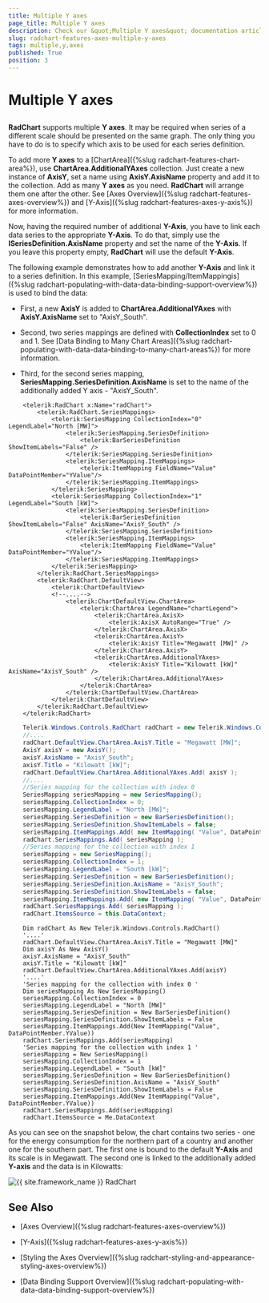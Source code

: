 ```yaml
---
title: Multiple Y axes
page_title: Multiple Y axes
description: Check our &quot;Multiple Y axes&quot; documentation article for the RadChart {{ site.framework_name }} control.
slug: radchart-features-axes-multiple-y-axes
tags: multiple,y,axes
published: True
position: 3
---
```


# Multiple Y axes



## 

__RadChart__ supports multiple __Y axes__. It may be required when series of a different scale should be presented on the same graph. The only thing you have to do is to specify which axis to be used for each series definition.

To add more __Y axes__ to a [ChartArea]({%slug radchart-features-chart-area%}), use __ChartArea.AdditionalYAxes__ collection. Just create a new instance of __AxisY__, set a name using __AxisY.AxisName__ property and add it to the collection. Add as many __Y axes__ as you need. __RadChart__ will arrange them one after the other. See [Axes Overview]({%slug radchart-features-axes-overview%}) and [Y-Axis]({%slug radchart-features-axes-y-axis%}) for more information.

Now, having the required number of additional __Y-Axis__, you have to link each data series to the appropriate __Y-Axis__. To do that, simply use the __ISeriesDefinition.AxisName__ property and set the name of the __Y-Axis__. If you leave this property empty, __RadChart__ will use the default __Y-Axis__.

The following example demonstrates how to add another __Y-Axis__ and link it to a series definition. In this example, [SeriesMapping/ItemMappingis]({%slug radchart-populating-with-data-data-binding-support-overview%}) is used to bind the data:

* First, a new __AxisY__ is added to __ChartArea.AdditionalYAxes__ with __AxisY.AxisName__ set to "AxisY_South". 


* Second, two series mappings are defined with __CollectionIndex__ set to 0 and 1. See [Data Binding to Many Chart Areas]({%slug radchart-populating-with-data-data-binding-to-many-chart-areas%}) for more information. 


* Third, for the second series mapping, __SeriesMapping.SeriesDefinition.AxisName__ is set to the name of the additionally added Y axis - "AxisY_South".



```XAML
	<telerik:RadChart x:Name="radChart">
	    <telerik:RadChart.SeriesMappings>
	        <telerik:SeriesMapping CollectionIndex="0" LegendLabel="North [MW]">
	            <telerik:SeriesMapping.SeriesDefinition>
	                <telerik:BarSeriesDefinition ShowItemLabels="False" />
	            </telerik:SeriesMapping.SeriesDefinition>
	            <telerik:SeriesMapping.ItemMappings>
	                <telerik:ItemMapping FieldName="Value" DataPointMember="YValue"/>
	            </telerik:SeriesMapping.ItemMappings>
	        </telerik:SeriesMapping>
	        <telerik:SeriesMapping CollectionIndex="1" LegendLabel="South [kW]">
	            <telerik:SeriesMapping.SeriesDefinition>
	                <telerik:BarSeriesDefinition ShowItemLabels="False" AxisName="AxisY_South" />
	            </telerik:SeriesMapping.SeriesDefinition>
	            <telerik:SeriesMapping.ItemMappings>
	                <telerik:ItemMapping FieldName="Value" DataPointMember="YValue"/>
	            </telerik:SeriesMapping.ItemMappings>
	        </telerik:SeriesMapping>
	    </telerik:RadChart.SeriesMappings>
	    <telerik:RadChart.DefaultView>
	        <telerik:ChartDefaultView>
	        <!--....-->
	            <telerik:ChartDefaultView.ChartArea>
	                <telerik:ChartArea LegendName="chartLegend">
	                    <telerik:ChartArea.AxisX>
	                        <telerik:AxisX AutoRange="True" />
	                    </telerik:ChartArea.AxisX>
	                    <telerik:ChartArea.AxisY>
	                        <telerik:AxisY Title="Megawatt [MW]" />
	                    </telerik:ChartArea.AxisY>
	                    <telerik:ChartArea.AdditionalYAxes>
	                        <telerik:AxisY Title="Kilowatt [kW]" AxisName="AxisY_South" />
	                    </telerik:ChartArea.AdditionalYAxes>
	                </telerik:ChartArea>
	            </telerik:ChartDefaultView.ChartArea>
	        </telerik:ChartDefaultView>
	    </telerik:RadChart.DefaultView>
	</telerik:RadChart>
```





```C#
	Telerik.Windows.Controls.RadChart radChart = new Telerik.Windows.Controls.RadChart();
	//....
	radChart.DefaultView.ChartArea.AxisY.Title = "Megawatt [MW]";
	AxisY axisY = new AxisY();
	axisY.AxisName = "AxisY_South";
	axisY.Title = "Kilowatt [kW]";
	radChart.DefaultView.ChartArea.AdditionalYAxes.Add( axisY );
	//....
	//Series mapping for the collection with index 0
	SeriesMapping seriesMapping = new SeriesMapping();
	seriesMapping.CollectionIndex = 0;
	seriesMapping.LegendLabel = "North [MW]";
	seriesMapping.SeriesDefinition = new BarSeriesDefinition();
	seriesMapping.SeriesDefinition.ShowItemLabels = false;
	seriesMapping.ItemMappings.Add( new ItemMapping( "Value", DataPointMember.YValue ) );
	radChart.SeriesMappings.Add( seriesMapping );
	//Series mapping for the collection with index 1
	seriesMapping = new SeriesMapping();
	seriesMapping.CollectionIndex = 1;
	seriesMapping.LegendLabel = "South [kW]";
	seriesMapping.SeriesDefinition = new BarSeriesDefinition();
	seriesMapping.SeriesDefinition.AxisName = "AxisY_South";
	seriesMapping.SeriesDefinition.ShowItemLabels = false;
	seriesMapping.ItemMappings.Add( new ItemMapping( "Value", DataPointMember.YValue ) );
	radChart.SeriesMappings.Add( seriesMapping );
	radChart.ItemsSource = this.DataContext;
```





```VB.NET
	Dim radChart As New Telerik.Windows.Controls.RadChart()
	'....'
	radChart.DefaultView.ChartArea.AxisY.Title = "Megawatt [MW]"
	Dim axisY As New AxisY()
	axisY.AxisName = "AxisY_South"
	axisY.Title = "Kilowatt [kW]"
	radChart.DefaultView.ChartArea.AdditionalYAxes.Add(axisY)
	'....'
	'Series mapping for the collection with index 0 '
	Dim seriesMapping As New SeriesMapping()
	seriesMapping.CollectionIndex = 0
	seriesMapping.LegendLabel = "North [MW]"
	seriesMapping.SeriesDefinition = New BarSeriesDefinition()
	seriesMapping.SeriesDefinition.ShowItemLabels = False
	seriesMapping.ItemMappings.Add(New ItemMapping("Value", DataPointMember.YValue))
	radChart.SeriesMappings.Add(seriesMapping)
	'Series mapping for the collection with index 1 '
	seriesMapping = New SeriesMapping()
	seriesMapping.CollectionIndex = 1
	seriesMapping.LegendLabel = "South [kW]"
	seriesMapping.SeriesDefinition = New BarSeriesDefinition()
	seriesMapping.SeriesDefinition.AxisName = "AxisY_South"
	seriesMapping.SeriesDefinition.ShowItemLabels = False
	seriesMapping.ItemMappings.Add(New ItemMapping("Value", DataPointMember.YValue))
	radChart.SeriesMappings.Add(seriesMapping)
	radChart.ItemsSource = Me.DataContext
```



As you can see on the snapshot below, the chart contains two series - one for the energy consumption for the northern part of a country and another one for the southern part. The first one is bound to the default __Y-Axis__ and its scale is in Megawatt. The second one is linked to the additionally added __Y-axis__ and the data is in Kilowatts:

![{{ site.framework_name }} RadChart  ](images/RadChart_Features_Axes_MultipleYAxes_20.png)

## See Also

 * [Axes Overview]({%slug radchart-features-axes-overview%})

 * [Y-Axis]({%slug radchart-features-axes-y-axis%})

 * [Styling the Axes Overview]({%slug radchart-styling-and-appearance-styling-axes-overview%})

 * [Data Binding Support Overview]({%slug radchart-populating-with-data-data-binding-support-overview%})
